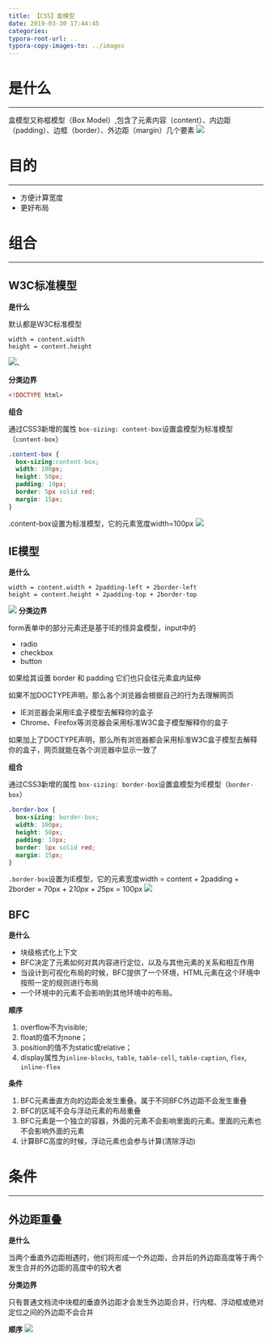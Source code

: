 ```yaml
---
title: 【CSS】盒模型
date: 2019-03-30 17:44:45
categories:
typora-root-url: ..
typora-copy-images-to: ../images
---
```


# 是什么
---
盒模型又称框模型（Box Model）,包含了元素内容（content）、内边距（padding）、边框（border）、外边距（margin）几个要素
![](/images/20190330162953242.png)
# 目的
---
- 方便计算宽度
- 更好布局

# 组合
---
## W3C标准模型
**是什么**

默认都是W3C标准模型
```
width = content.width
height = content.height
```
![](/images/20190330163611690.png)、

**分类边界**

```html
<!DOCTYPE html>
```

**组合**

通过CSS3新增的属性 `box-sizing: content-box`设置盒模型为标准模型（`content-box`）

```css
.content-box {
  box-sizing:content-box;
  width: 100px;
  height: 50px;
  padding: 10px;
  border: 5px solid red;
  margin: 15px;
}
```
.content-box设置为标准模型，它的元素宽度width=100px
![](/images/20190330172923552.png)

## IE模型
**是什么**

```
width = content.width + 2padding-left + 2border-left
height = content.height + 2padding-top + 2border-top
```

![](/images/20190330165723844.png)
**分类边界**

form表单中的部分元素还是基于IE的怪异盒模型，input中的
- radio
- checkbox
- button

如果给其设置 border 和 padding 它们也只会往元素盒内延伸

如果不加DOCTYPE声明，那么各个浏览器会根据自己的行为去理解网页
- IE浏览器会采用IE盒子模型去解释你的盒子
- Chrome、Firefox等浏览器会采用标准W3C盒子模型解释你的盒子

如果加上了DOCTYPE声明，那么所有浏览器都会采用标准W3C盒子模型去解释你的盒子，网页就能在各个浏览器中显示一致了

**组合**

通过CSS3新增的属性 `box-sizing: border-box`设置盒模型为IE模型（`border-box`）
```css
.border-box {
  box-sizing: border-box;
  width: 100px;
  height: 50px;
  padding: 10px;
  border: 5px solid red;
  margin: 15px;
}
```
`.border-box`设置为IE模型，它的元素宽度width = content + 2padding + 2border = 70px + 2*10px + 2*5px = 100px
![](/images/20190330173135288.png)



## BFC

**是什么**
- 块级格式化上下文
- BFC决定了元素如何对其内容进行定位，以及与其他元素的关系和相互作用
- 当设计到可视化布局的时候，BFC提供了一个环境，HTML元素在这个环境中按照一定的规则进行布局
- 一个环境中的元素不会影响到其他环境中的布局。

**顺序**

1.  overflow不为visible;
2.  float的值不为none；
3.  position的值不为static或relative；
4.  display属性为`inline-blocks`, `table`, `table-cell`, `table-caption`, `flex`, `inline-flex`



**条件**

1.  BFC元素垂直方向的边距会发生重叠。属于不同BFC外边距不会发生重叠
2.  BFC的区域不会与浮动元素的布局重叠
3.  BFC元素是一个独立的容器，外面的元素不会影响里面的元素。里面的元素也不会影响外面的元素
4.  计算BFC高度的时候，浮动元素也会参与计算(清除浮动)


# 条件
---
## 外边距重叠

**是什么**

当两个垂直外边距相遇时，他们将形成一个外边距，合并后的外边距高度等于两个发生合并的外边距的高度中的较大者


**分类边界**

只有普通文档流中块框的垂直外边距才会发生外边距合并，行内框、浮动框或绝对定位之间的外边距不会合并

**顺序**
![](/images/20190330173751943.png)

